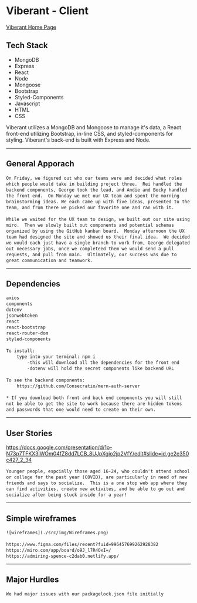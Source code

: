 # Viberant - Client

[Viberant Home Page](/img/ViberantHome.png)

## Tech Stack
- MongoDB
- Express
- React
- Node
- Mongoose
- Bootstrap
- Styled-Components
- Javascript
- HTML
- CSS

Viberant utilizes a MongoDB and Mongoose to manage it's data, a React front-end utilizing Bootstrap, in-line CSS, and styled-components for styling. Viberant's back-end is built with Express and Node.

---

## General Apporach
    On Friday, we figured out who our teams were and decided what roles which people would take in building project three.  Rei handled the backend components, George took the lead, and Andie and Becky handled the front end.  On Monday we met our UX team and spent the morning brainstorming ideas. We each came up with five ideas, presented to the team, and from there we picked our favorite one and ran with it.  

    While we waited for the UX team to design, we built out our site using miro.  Then we slowly built out components and potential schemas organized by using the GitHub kanban board.  Monday afternoon the UX team had designed the site and showed us their final idea.  We decided we would each just have a single branch to work from, George delegated out necessary jobs, once we completeed them we would send a pull requests, and pull from main.  Ultimately, our success was due to great communication and teamwork.  

---

## Dependencies
    axios
    components
    dotenv
    jsonwebtoken
    react
    react-bootstrap
    react-router-dom
    styled-components

    To install:
        type into your terminal: npm i
            -this will download all the dependencies for the front end
            -dotenv will hold the secret components like backend URL
    
    To see the backend components:
        https://github.com/Consecratio/mern-auth-server

    * If you download both front and back end components you will still not be able to get the site to work because there are hidden tokens and passwords that one would need to create on their own.

---

## User Stories
https://docs.google.com/presentation/d/1o-N73p7TFKX3lWOm04fZ8dd7LCB_8UJpXgio2jp2VfY/edit#slide=id.ge2e350c427_2_34

    Younger people, espcially those aged 16-24, who couldn't attend school or college for the past year (COVID), are particularly in need of new friends and says to socialize.  This is a one stop web app where they can find activities, create new activites, and be able to go out and socialize after being stuck inside for a year!

---

## Simple wireframes
    ![wireframes](./src/img/Wireframes.png)

    https://www.figma.com/files/recent?fuid=996457699262928382
    https://miro.com/app/board/o9J_l7R4OxI=/
    https://admiring-spence-c2dab0.netlify.app/

---

## Major Hurdles
    We had major issues with our packagelock.json file initially
